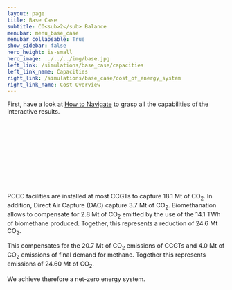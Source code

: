 ```yaml
---
layout: page
title: Base Case
subtitle: CO<sub>2</sub> Balance
menubar: menu_base_case
menubar_collapsable: True
show_sidebar: false
hero_height: is-small
hero_image: ../../../img/base.jpg
left_link: /simulations/base_case/capacities
left_link_name: Capacities
right_link: /simulations/base_case/cost_of_energy_system
right_link_name: Cost Overview
---
```


First, have a look at [How to Navigate](../../../navigate) to grasp all the capabilities of the interactive results.

<div pbi-resize="powerbi" pbi-resize-src="https://app.powerbi.com/view?r=eyJrIjoiMzc3ZDlhYmYtYzMxOC00YjcwLWI5NzMtYTg5MjNjNjQ5NjYwIiwidCI6ImRkOTczZjdjLTg0ZjUtNDcwYi05MWQwLTA0M2JlZTg3ZTA3ZiIsImMiOjh9" pbi-resize-min-width="600" pbi-default-width="600px" pbi-default-height="656" pbi-resize-width="16" pbi-resize-height="9" pbi-resize-load-event="page-load" pbi-resize-header="true" pbi-resize-m-src="https://app.powerbi.com/view?r=eyJrIjoiMzc3ZDlhYmYtYzMxOC00YjcwLWI5NzMtYTg5MjNjNjQ5NjYwIiwidCI6ImRkOTczZjdjLTg0ZjUtNDcwYi05MWQwLTA0M2JlZTg3ZTA3ZiIsImMiOjh9" pbi-resize-m-width="9" pbi-resize-m-height="9" style="position: relative;"><iframe frameborder="0" allowfullscreen="true"></iframe></div><script type="text/javascript">
!function(){if("undefined"==typeof window.powerbiresizescript){window.powerbiresizescript=1;window.onmessage=function(event){var isReportPageLoadedEvent=function(event){try{if(event&&event.data&&event.data.url==='/reports/undefined/events/pageChanged'){return!0}}catch(error){return undefined}};if(isReportPageLoadedEvent(event)){var iframe=getIframeElement(event.source)
setTimeout(function(){if(iframe&&iframe.parentNode.children.length>1){switch(iframe.parentNode.getAttribute('pbi-resize-load-event')){case 'click':showElement(iframe);break;case 'page-load':case 'seconds-timeout':case 'in-view':var button=getChildByTag(iframe.parentNode,'div');setButtonState(button,'readynow');break}}},(iframe.parentNode.getAttribute('pbi-resize-delay-show')||1)*1000)}};function getChildByTag(parent,tagName){if(parent){for(var i=0;i<parent.children.length;i++){if(parent.children[i].tagName.toLowerCase()===tagName.toLowerCase()){return parent.children[i]}}}
return null}
function getIframeElement(srcWindow){var frames=document.getElementsByTagName('iframe');for(var i=0;i<frames.length;i++){if(frames[i].contentWindow===srcWindow){return frames[i]}}}
function showElement(iframe){if(!iframe){return}
var parent=iframe.parentNode;var button=getChildByTag(parent,'div');if(button){parent.removeChild(button)}
var spinner=getChildByTag(parent,'span');if(spinner){parent.removeChild(spinner)}
iframe.style.position='static';iframe.style.visibility='visible';var img=getChildByTag(parent,'img');if(img){parent.removeChild(img)}}
function setButtonState(button,state){button.setAttribute('data-state',state);var states=[{state:'waiting',text:button.getAttribute('pbi-resize-wait-txt')},{state:'loading',text:button.getAttribute('pbi-resize-load-txt')},{state:'loadingnow',text:button.getAttribute('pbi-resize-load-txt')},{state:'ready',text:button.getAttribute('pbi-resize-rdy-txt')},{state:'readynow',text:button.getAttribute('pbi-resize-load-txt')}]
var text='';for(var i=0;i<states.length;i++){if(states[i].state===state){text=states[i].text}}
var spinner=getChildByTag(button,'span');button.innerHTML=text+spinner.outerHTML;switch(state){case 'loading':button.onclick=function(){setButtonState(button,'loadingnow')}
button.parentNode.onclick=function(){setButtonState(button,'loadingnow')}
break;case 'readynow':resize();var iframe=getChildByTag(button.parentNode,'iframe');showElement(iframe)
break;case 'ready':resize();var spinner=getChildByTag(button,'span');spinner.style.display='none';button.style.width='auto';button.onclick=function(e){var iframe=getChildByTag(e.target.parentNode,'iframe');showElement(iframe)}
button.parentNode.onclick=function(e){var iframe=getChildByTag(e.target.parentNode,'iframe');showElement(iframe)}
break}}
var e=function(){for(var e=document.querySelectorAll('[pbi-resize="powerbi"]'),i=0;i<e.length;i++){e[i].style.width='100%';var actualWidth=e[i].clientWidth;var contentMinWidth=e[i].getAttribute("pbi-resize-min-width");var height=e[i].getAttribute('height');var webImg=e[i].getAttribute('pbi-resize-img');var mobileImg=e[i].getAttribute('pbi-resize-m-img')||webImg;var webWidth=e[i].getAttribute("pbi-resize-width");var webHeight=e[i].getAttribute("pbi-resize-height");var webSrc=e[i].getAttribute("pbi-resize-src");var mobileWidth=e[i].getAttribute("pbi-resize-m-width");var mobileHeight=e[i].getAttribute("pbi-resize-m-height");var mobileSrc=e[i].getAttribute("pbi-resize-m-src");var loadEvent=e[i].getAttribute('pbi-resize-load-event');var header=e[i].getAttribute('pbi-resize-header');var img=getChildByTag(e[i],'img');var iframe=getChildByTag(e[i],'iframe');var currentSrc=iframe?iframe.getAttribute('src'):null;var mobileRatio=mobileWidth/mobileHeight;var webRatio=webWidth/webHeight;var isWebSize=actualWidth>contentMinWidth;var newSrc=!(webSrc&&mobileSrc)?webSrc:(isWebSize?webSrc:mobileSrc);var resizedToWeb=((iframe&&iframe.src==mobileSrc)||(img&&img.src==mobileImg))&&isWebSize&&mobileSrc!=webSrc;var resizedToMobile=((iframe&&iframe.src==webSrc)||(img&&img.src==webImg))&&!isWebSize&&mobileSrc!=webSrc;var currentSrcIsImage=e[i].children.length>1?!0:!1;if(!currentSrc){if(iframe){iframe.style.position='absolute';iframe.style.top=0;iframe.style.left=0;iframe.style.visibility='hidden'}
if(img){img.setAttribute('src',(!isWebSize&&mobileImg)?mobileImg:webImg)}
if((!webImg&&webSrc&&isWebSize)||(!mobileImg&&mobileSrc&&!isWebSize)){iframe.setAttribute('src',(!isWebSize&&mobileSrc)?mobileSrc:webSrc);showElement(iframe);resize();break}else if((webImg&&webSrc)||(mobileImg&&mobileSrc)){var button=getChildByTag(e[i],'div');setButtonState(button,'waiting');switch(loadEvent){case 'page-load':loadIframe(iframe.parentNode,newSrc);break;case 'seconds-timeout':var timeout=parseInt(e[i].getAttribute('pbi-resize-seconds'))*1000;t=setTimeout(function(){loadIframe(iframe.parentNode,newSrc)},timeout);break;case 'in-view':if(currentSrcIsImage&&!iframe.src&&isInViewport(img)){loadIframe(iframe.parentNode,newSrc)}
window.addEventListener('scroll',function(){if(currentSrcIsImage&&!iframe.src&&isInViewport(img)){loadIframe(iframe.parentNode,newSrc)}},!1);break;case 'click':button.onclick=function(){loadIframe(iframe.parentNode,newSrc)}
e[i].firstChild.onclick=function(){loadIframe(iframe.parentNode,newSrc)}
break}}}
if((currentSrc==webImg&&!webImg&&webSrc&&isWebSize)||(currentSrc==mobileImg&&!mobileImg&&mobileSrc&&!isWebSize)){showElement(iframe)}
else if(resizedToMobile||resizedToWeb){changeCurrentSrc(e[i].children[0],isWebSize,currentSrcIsImage?webImg:webSrc,currentSrcIsImage?mobileImg:mobileSrc,newSrc)}
if(currentSrcIsImage&&((resizedToMobile&&!mobileImg&&mobileSrc)||(resizedToWeb&&!webImg&&webSrc))){showElement(iframe)}
else if(!currentSrcIsImage&&((resizedToMobile&&mobileImg&&!mobileSrc)||(resizedToWeb&&webImg&&!webSrc))){showElement(iframe)}
if(img&&img.parentNode){resizeElement(img,header,actualWidth,isWebSize,webRatio,mobileRatio,webHeight,mobileHeight)}
if(iframe){resizeElement(iframe,header,actualWidth,isWebSize,webRatio,mobileRatio,webHeight,mobileHeight)}}};function resizeElement(element,header,actualWidth,isWebSize,webRatio,mobileRatio,webHeight,mobileHeight){var warn=!1;if(mobileRatio&&mobileHeight){var pageSize=isWebSize?webRatio:mobileRatio;var pageHeight=isWebSize?webHeight:mobileHeight}
else{var pageSize=webRatio;var pageHeight=webHeight}
var p169=16.0/9.0;var p43=4.0/3.0;var heightOffset=header.toLowerCase()=="true"?36:56;if(actualWidth<569&&pageSize===p169){element.parentNode.style.width="568.88px";element.style.width="568.88px";element.style.height=320+heightOffset+"px";warn=!0}
else if(actualWidth<=437&&pageSize===p43){element.parentNode.style.width="426.66px";element.style.width="426.66px";element.style.height=320+heightOffset+"px";warn=!0}
else if(actualWidth<320||actualWidth/pageSize<320||(pageHeight<320&&pageSize!==p169&&pageSize!==p43)){var height=Math.max(actualWidth,320)/pageSize;if(height<320){element.parentNode.style.width=320*pageSize+"px";element.style.width=320*pageSize+"px";element.style.height=320+heightOffset+"px"}
else if(actualWidth<320){element.parentNode.style.width=320+"px";element.style.width=320+"px";element.style.height=height+heightOffset+"px"}
else{element.parentNode.style.width=actualWidth+"px";element.style.width=actualWidth+"px";element.style.height=height+heightOffset+"px"}
warn=!0}
else{element.parentNode.style.width="100%";element.style.width="100%";element.style.height=Math.max(element.clientWidth/pageSize,320)+heightOffset+"px"}
if(warn){console.warn("pbi-resize: requested iframe dimension is below the minimum supported dimensions. Minimum supported width is 320px. Minimum supported height is 376px. Change your Power BI report page size to ensure your content looks great when embedded in your web page or blog.")}}
document.addEventListener("DOMContentLoaded",e);window.addEventListener("resize",e);window.addEventListener("orientationchange",e);function isInViewport(e){var bounding=e.getBoundingClientRect();return(bounding.top>=0&&bounding.left>=0&&bounding.bottom<=(window.innerHeight||document.documentElement.clientHeight)&&bounding.right<=(window.innerWidth||document.documentElement.clientWidth))};function changeCurrentSrc(e,isWebSize,web,mobile,newSrc){if(web&&mobile){var iframe=e.nextElementSibling;if(e instanceof HTMLImageElement&&iframe.src&&(newSrc!=iframe.src)){iframe.setAttribute('src',newSrc);setButtonState(iframe.nextElementSibling,'loading')}
var currentSrc=isWebSize?web:mobile;e.setAttribute('src',currentSrc)}}
function resize(){if(navigator.userAgent.indexOf('MSIE')!==-1||navigator.appVersion.indexOf('Trident/')>0){var evt=document.createEvent('UIEvents');evt.initUIEvent('resize',!0,!1,window,0);window.dispatchEvent(evt)}else{window.dispatchEvent(new Event('resize'))}}
function loadIframe(parent,src){var iframe=getChildByTag(parent,'iframe');var button=getChildByTag(parent,'div');var spinner=getChildByTag(button,'span');spinner.style.display='block';var style=document.createElement('style');style.type='text/css';var keyFrames='@keyframes pbi-resize-spinner {\
                0% {\
                    transform: rotate(0deg);\
                }\
                100% {\
                    transform: rotate(360deg);\
                }\
            }';style.innerHTML=keyFrames;document.getElementsByTagName('head')[0].appendChild(style);iframe.setAttribute('src',src);iframe.setAttribute('frameborder','0');iframe.setAttribute('allowFullScreen','true');setButtonState(button,'loading')}}}();
</script>


PCCC facilities are installed at most CCGTs to capture 18.1 Mt of CO<sub>2</sub>. In addition, Direct Air Capture (DAC) capture 3.7 Mt of CO<sub>2</sub>. Biomethanation allows to compensate for 2.8 Mt of CO<sub>2</sub> emitted by the use of the 14.1 TWh of biomethane produced. Together, this represents a reduction of 24.6 Mt CO<sub>2</sub>.

This compensates for the 20.7 Mt of CO<sub>2</sub> emissions of CCGTs and 4.0 Mt of CO<sub>2</sub> emissions of final demand for methane. Together this represents emissions of 24.60 Mt of CO<sub>2</sub>.

We achieve therefore a net-zero energy system.

